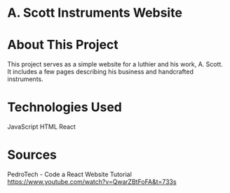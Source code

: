 # **A. Scott Instruments Website**

# About This Project
This project serves as a simple website for a luthier and his work, A. Scott. It includes a few pages describing his business and handcrafted instruments.

# Technologies Used
JavaScript
HTML
React

# Sources
PedroTech - Code a React Website Tutorial https://www.youtube.com/watch?v=QwarZBtFoFA&t=733s
